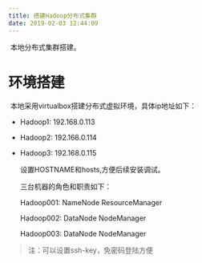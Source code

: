 ```yaml
---
title: 搭建Hadoop分布式集群
date: 2019-02-03 12:44:09
---
```


​	本地分布式集群搭建。

<!--more-->

# 环境搭建

​	本地采用virtualbox搭建分布式虚拟环境，具体ip地址如下：

* Hadoop1: 192.168.0.113

* Hadoop2: 192.168.0.114

* Hadoop3: 192.168.0.115

  设置HOSTNAME和hosts,方便后续安装调试。

  三台机器的角色和职责如下：

  Hadoop001: NameNode   ResourceManager

  Hadoop002: DataNode  NodeManager

  Hadoop003: DataNode  NodeManager

> 注：可以设置ssh-key，免密码登陆方便